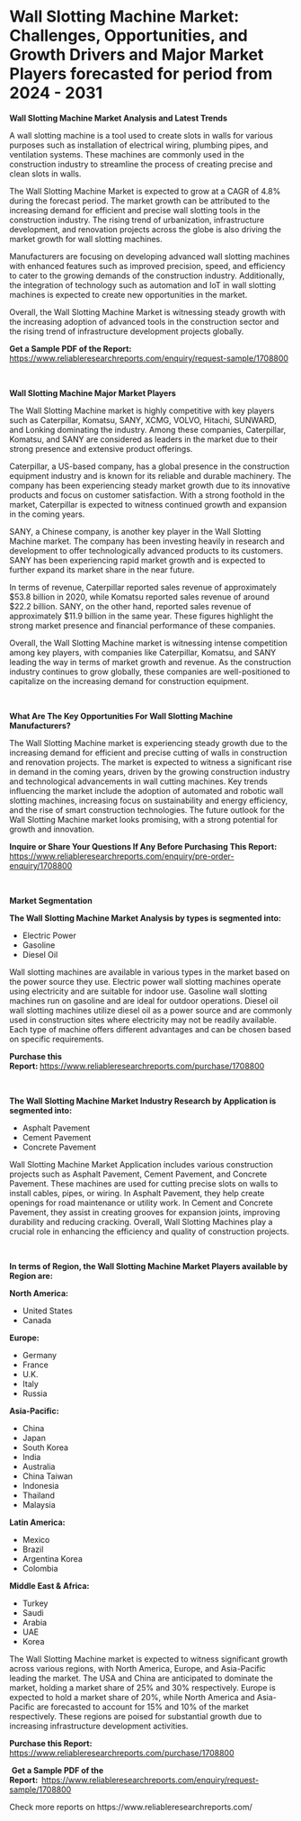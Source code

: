 <p><h1>Wall Slotting Machine Market: Challenges, Opportunities, and Growth Drivers and Major Market Players forecasted for period from 2024 - 2031</h1></p><p><strong>Wall Slotting Machine Market Analysis and Latest Trends</strong></p>
<p><p>A wall slotting machine is a tool used to create slots in walls for various purposes such as installation of electrical wiring, plumbing pipes, and ventilation systems. These machines are commonly used in the construction industry to streamline the process of creating precise and clean slots in walls.</p><p>The Wall Slotting Machine Market is expected to grow at a CAGR of 4.8% during the forecast period. The market growth can be attributed to the increasing demand for efficient and precise wall slotting tools in the construction industry. The rising trend of urbanization, infrastructure development, and renovation projects across the globe is also driving the market growth for wall slotting machines.</p><p>Manufacturers are focusing on developing advanced wall slotting machines with enhanced features such as improved precision, speed, and efficiency to cater to the growing demands of the construction industry. Additionally, the integration of technology such as automation and IoT in wall slotting machines is expected to create new opportunities in the market.</p><p>Overall, the Wall Slotting Machine Market is witnessing steady growth with the increasing adoption of advanced tools in the construction sector and the rising trend of infrastructure development projects globally.</p></p>
<p><strong>Get a Sample PDF of the Report:&nbsp;</strong> <a href="https://www.reliableresearchreports.com/enquiry/request-sample/1708800">https://www.reliableresearchreports.com/enquiry/request-sample/1708800</a></p>
<p>&nbsp;</p>
<p><strong>Wall Slotting Machine Major Market Players</strong></p>
<p><p>The Wall Slotting Machine market is highly competitive with key players such as Caterpillar, Komatsu, SANY, XCMG, VOLVO, Hitachi, SUNWARD, and Lonking dominating the industry. Among these companies, Caterpillar, Komatsu, and SANY are considered as leaders in the market due to their strong presence and extensive product offerings.</p><p>Caterpillar, a US-based company, has a global presence in the construction equipment industry and is known for its reliable and durable machinery. The company has been experiencing steady market growth due to its innovative products and focus on customer satisfaction. With a strong foothold in the market, Caterpillar is expected to witness continued growth and expansion in the coming years.</p><p>SANY, a Chinese company, is another key player in the Wall Slotting Machine market. The company has been investing heavily in research and development to offer technologically advanced products to its customers. SANY has been experiencing rapid market growth and is expected to further expand its market share in the near future.</p><p>In terms of revenue, Caterpillar reported sales revenue of approximately $53.8 billion in 2020, while Komatsu reported sales revenue of around $22.2 billion. SANY, on the other hand, reported sales revenue of approximately $11.9 billion in the same year. These figures highlight the strong market presence and financial performance of these companies.</p><p>Overall, the Wall Slotting Machine market is witnessing intense competition among key players, with companies like Caterpillar, Komatsu, and SANY leading the way in terms of market growth and revenue. As the construction industry continues to grow globally, these companies are well-positioned to capitalize on the increasing demand for construction equipment.</p></p>
<p>&nbsp;</p>
<p><strong>What Are The Key Opportunities For Wall Slotting Machine Manufacturers?</strong></p>
<p><p>The Wall Slotting Machine market is experiencing steady growth due to the increasing demand for efficient and precise cutting of walls in construction and renovation projects. The market is expected to witness a significant rise in demand in the coming years, driven by the growing construction industry and technological advancements in wall cutting machines. Key trends influencing the market include the adoption of automated and robotic wall slotting machines, increasing focus on sustainability and energy efficiency, and the rise of smart construction technologies. The future outlook for the Wall Slotting Machine market looks promising, with a strong potential for growth and innovation.</p></p>
<p><strong>Inquire or Share Your Questions If Any Before Purchasing This Report:</strong> <a href="https://www.reliableresearchreports.com/enquiry/pre-order-enquiry/1708800">https://www.reliableresearchreports.com/enquiry/pre-order-enquiry/1708800</a></p>
<p>&nbsp;</p>
<p><strong>Market Segmentation</strong></p>
<p><strong>The Wall Slotting Machine Market Analysis by types is segmented into:</strong></p>
<p><ul><li>Electric Power</li><li>Gasoline</li><li>Diesel Oil</li></ul></p>
<p><p>Wall slotting machines are available in various types in the market based on the power source they use. Electric power wall slotting machines operate using electricity and are suitable for indoor use. Gasoline wall slotting machines run on gasoline and are ideal for outdoor operations. Diesel oil wall slotting machines utilize diesel oil as a power source and are commonly used in construction sites where electricity may not be readily available. Each type of machine offers different advantages and can be chosen based on specific requirements.</p></p>
<p><strong>Purchase this Report:&nbsp;</strong><a href="https://www.reliableresearchreports.com/purchase/1708800">https://www.reliableresearchreports.com/purchase/1708800</a></p>
<p>&nbsp;</p>
<p><strong>The Wall Slotting Machine Market Industry Research by Application is segmented into:</strong></p>
<p><ul><li>Asphalt Pavement</li><li>Cement Pavement</li><li>Concrete Pavement</li></ul></p>
<p><p>Wall Slotting Machine Market Application includes various construction projects such as Asphalt Pavement, Cement Pavement, and Concrete Pavement. These machines are used for cutting precise slots on walls to install cables, pipes, or wiring. In Asphalt Pavement, they help create openings for road maintenance or utility work. In Cement and Concrete Pavement, they assist in creating grooves for expansion joints, improving durability and reducing cracking. Overall, Wall Slotting Machines play a crucial role in enhancing the efficiency and quality of construction projects.</p></p>
<p>&nbsp;</p>
<p><strong>In terms of Region, the Wall Slotting Machine Market Players available by Region are:</strong></p>
<p>
    <p> <strong> North America: </strong>
        <ul>
            <li>United States</li>
            <li>Canada</li>
        </ul>
        </p> 
    <p> <strong> Europe: </strong>
        <ul>
            <li>Germany</li>
            <li>France</li>
            <li>U.K.</li>
            <li>Italy</li>
            <li>Russia</li>
        </ul>
        </p> 
    <p> <strong> Asia-Pacific: </strong>
        <ul>
            <li>China</li>
            <li>Japan</li>
            <li>South Korea</li>
            <li>India</li>
            <li>Australia</li>
            <li>China Taiwan</li>
            <li>Indonesia</li>
            <li>Thailand</li>
            <li>Malaysia</li>
        </ul>
        </p> 
    <p> <strong> Latin America: </strong>
        <ul>
            <li>Mexico</li>
            <li>Brazil</li>
            <li>Argentina Korea</li>
            <li>Colombia</li>
        </ul>
        </p> 
    <p> <strong> Middle East & Africa: </strong>
        <ul>
            <li>Turkey</li>
            <li>Saudi</li>
            <li>Arabia</li>
            <li>UAE</li>
            <li>Korea</li>
        </ul>
    </p>
    </p>
<p><p>The Wall Slotting Machine market is expected to witness significant growth across various regions, with North America, Europe, and Asia-Pacific leading the market. The USA and China are anticipated to dominate the market, holding a market share of 25% and 30% respectively. Europe is expected to hold a market share of 20%, while North America and Asia-Pacific are forecasted to account for 15% and 10% of the market respectively. These regions are poised for substantial growth due to increasing infrastructure development activities.</p></p>
<p><strong>Purchase this Report: </strong><a href="https://www.reliableresearchreports.com/purchase/1708800">https://www.reliableresearchreports.com/purchase/1708800</a></p>
<p>&nbsp;<strong>Get a Sample PDF of the Report:&nbsp;&nbsp;</strong><a href="https://www.reliableresearchreports.com/enquiry/request-sample/1708800">https://www.reliableresearchreports.com/enquiry/request-sample/1708800</a></p>
<p><strong></strong></p>
<p>Check more reports on https://www.reliableresearchreports.com/</p>